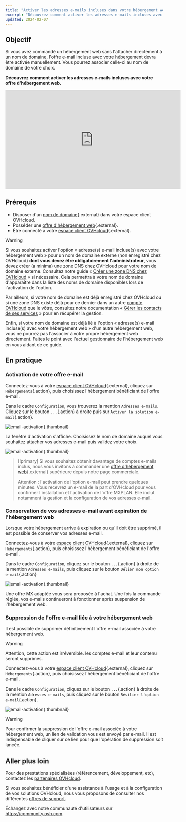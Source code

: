 ```yaml
---
title: "Activer les adresses e-mails incluses dans votre hébergement web"
excerpt: "Découvrez comment activer les adresses e-mails incluses avec votre offre d'hébergement web"
updated: 2024-02-07
---
```


## Objectif

Si vous avez commandé un hébergement web sans l'attacher directement à un nom de domaine, l'offre e-mail incluse avec votre hébergement devra être activée manuellement. Vous pourrez associer celle-ci au nom de domaine de votre choix.

**Découvrez comment activer les adresses e-mails incluses avec votre offre d'hébergement web.**

<iframe width="560" height="315" src="https://www.youtube-nocookie.com/embed/7D0ODJ2Vwcg" title="YouTube video player" frameborder="0" allow="accelerometer; autoplay; clipboard-write; encrypted-media; gyroscope; picture-in-picture; web-share" allowfullscreen></iframe>

## Prérequis

- Disposer d'un [nom de domaine](https://www.ovhcloud.com/fr/domains/){.external} dans votre espace client OVHcloud.
- Posséder une [offre d'hébergement web](https://www.ovhcloud.com/fr/web-hosting/){.external}.
- Être connecté à votre [espace client OVHcloud](https://www.ovh.com/auth/?action=gotomanager&from=https://www.ovh.com/fr/&ovhSubsidiary=fr){.external}.

> [!warning]
>
> Si vous souhaitez activer l'option « adresse(s) e-mail incluse(s) avec votre hébergement web » pour un nom de domaine externe (non enregistré chez OVHcloud) **dont vous devez être obligatoirement l'administrateur**, vous devez créer (a minima) une zone DNS chez OVHcloud pour votre nom de domaine externe. Consultez notre guide « [Créer une zone DNS chez OVHcloud](/pages/web_cloud/domains/dns_zone_create) » si nécessaire. Cela permettra à votre nom de domaine d'apparaître dans la liste des noms de domaine disponibles lors de l'activation de l'option.
>
> Par ailleurs, si votre nom de domaine est déjà enregistré chez OVHcloud ou si une zone DNS existe déjà pour ce dernier dans un autre [compte OVHcloud](https://www.ovh.com/auth/?action=gotomanager&from=https://www.ovh.com/fr/&ovhSubsidiary=fr) que le vôtre, consultez notre documentation « [Gérer les contacts de ses services](/pages/account_and_service_management/account_information/managing_contacts) » pour en récupérer la gestion.
>
> Enfin, si votre nom de domaine est déjà lié à l'option « adresse(s) e-mail incluse(s) avec votre hébergement web » d'un autre hébergement web, vous ne pourrez pas l'associer à votre propre hébergement web directement. Faites le point avec l'actuel gestionnaire de l'hébergement web en vous aidant de ce guide.
>

## En pratique

### Activation de votre offre e-mail

Connectez-vous à votre [espace client OVHcloud](https://www.ovh.com/auth/?action=gotomanager&from=https://www.ovh.com/fr/&ovhSubsidiary=fr){.external}, cliquez sur `Hébergements`{.action}, puis choisissez l'hébergement bénéficiant de l'offre e-mail.

Dans le cadre `Configuration`, vous trouverez la mention `Adresses e-mails`. Cliquez sur le bouton `...`{.action} à droite puis sur `Activer la solution e-mail`{.action}.

![email-activation](https://raw.githubusercontent.com/ovh/docs/develop/templates/control-panel/product-selection/web-cloud/web-hosting/general-information/enable-email-included-webhosting.png){.thumbnail}

La fenêtre d'activation s'affiche. Choisissez le nom de domaine auquel vous souhaitez attacher vos adresses e-mail puis validez votre choix.

![email-activation](https://raw.githubusercontent.com/ovh/docs/develop/templates/control-panel/product-selection/web-cloud/order/order-activate-email-included-webhosting-step-1.png){.thumbnail}

> [!primary]
> Si vous souhaitez obtenir davantage de comptes e-mails inclus, nous vous invitons à commander une [offre d'hébergement web](https://www.ovhcloud.com/fr/web-hosting/){.external} supérieure depuis notre page commerciale.
>
> Attention : l'activation de l'option e-mail peut prendre quelques minutes. Vous recevrez un e-mail de la part d'OVHcloud pour vous confirmer l'installation et l'activation de l'offre MXPLAN. Elle inclut notamment la gestion et la configuration de vos adresses e-mail. 

### Conservation de vos adresses e-mail avant expiration de l'hébergement web

Lorsque votre hébergement arrive à expiration ou qu'il doit être supprimé, il est possible de conserver vos adresses e-mail.

Connectez-vous à votre [espace client OVHcloud](https://www.ovh.com/auth/?action=gotomanager&from=https://www.ovh.com/fr/&ovhSubsidiary=fr){.external}, cliquez sur `Hébergements`{.action}, puis choisissez l'hébergement bénéficiant de l'offre e-mail.

Dans le cadre `Configuration`, cliquez sur le bouton `...`{.action} à droite de la mention `Adresses e-mails`, puis cliquez sur le bouton `Délier mon option e-mail`{.action}

![email-activation](https://raw.githubusercontent.com/ovh/docs/develop/templates/control-panel/product-selection/web-cloud/web-hosting/general-information/detach-email-included-webhosting.png){.thumbnail}

Une offre MX adaptée vous sera proposée à l'achat. Une fois la commande réglée, vos e-mails continueront à fonctionner après suspension de l'hébergement web.

### Suppression de l'offre e-mail liée à votre hébergement web

Il est possible de supprimer définitivement l'offre e-mail associée à votre hébergement web.

> [!warning]
>
> Attention, cette action est irréversible. les comptes e-mail et leur contenu seront supprimés.

Connectez-vous à votre [espace client OVHcloud](https://www.ovh.com/auth/?action=gotomanager&from=https://www.ovh.com/fr/&ovhSubsidiary=fr){.external}, cliquez sur `Hébergements`{.action}, puis choisissez l'hébergement bénéficiant de l'offre e-mail.

Dans le cadre `Configuration`, cliquez sur le bouton `...`{.action} à droite de la mention `Adresses e-mails`, puis cliquez sur le bouton `Résilier l'option e-mail`{.action}.

![email-activation](https://raw.githubusercontent.com/ovh/docs/develop/templates/control-panel/product-selection/web-cloud/web-hosting/general-information/cancel-email-included-webhosting.png){.thumbnail}

> [!warning]
>
> Pour confirmer la suppression de l'offre e-mail associée à votre hébergement web, un lien de validation vous est envoyé par e-mail. Il est indispensable de cliquer sur ce lien pour que l'opération de suppression soit lancée.

## Aller plus loin

Pour des prestations spécialisées (référencement, développement, etc), contactez les [partenaires OVHcloud](https://partner.ovhcloud.com/fr/directory/).

Si vous souhaitez bénéficier d'une assistance à l'usage et à la configuration de vos solutions OVHcloud, nous vous proposons de consulter nos différentes [offres de support](https://www.ovhcloud.com/fr/support-levels/).

Échangez avec notre communauté d'utilisateurs sur <https://community.ovh.com>.
